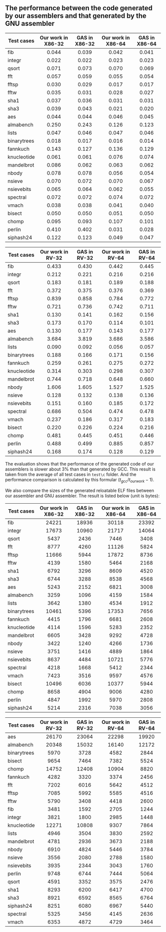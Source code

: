 ## The performance between the code generated by our assemblers and that generated by the GNU assembler

 | Test cases | Our work in X86-32  | GAS in X86-32 | Our work in X86-64  | GAS in X86-64 |
|--|:--:|:--:|:--:|:--:|
| fib            | 0.044 | 0.039 | 0.042 | 0.041 |
| integr         | 0.022 | 0.022 | 0.023 | 0.023 |
| qsort          | 0.071 | 0.073 | 0.070 | 0.069 |
| fft            | 0.057 | 0.059 | 0.055 | 0.054 |
| fftsp          | 0.030 | 0.029 | 0.017 | 0.017 |
| fftw           | 0.035 | 0.031 | 0.028 | 0.027 |
| sha1           | 0.037 | 0.036 | 0.031 | 0.031 |
| sha3           | 0.039 | 0.043 | 0.021 | 0.020 |
| aes            | 0.044 | 0.044 | 0.046 | 0.045 |
| almabench      | 0.250 | 0.243 | 0.126 | 0.123 |
| lists          | 0.047 | 0.046 | 0.047 | 0.046 |
| binarytrees    | 0.018 | 0.017 | 0.016 | 0.014 |
| fannkuch       | 0.143 | 0.127 | 0.136 | 0.129 |
| knucleotide    | 0.061 | 0.061 | 0.076 | 0.074 |
| mandelbrot     | 0.086 | 0.062 | 0.063 | 0.062 |
| nbody          | 0.078 | 0.078 | 0.056 | 0.054 |
| nsieve         | 0.070 | 0.072 | 0.070 | 0.067 |
| nsievebits     | 0.065 | 0.064 | 0.062 | 0.055 |
| spectral       | 0.072 | 0.072 | 0.074 | 0.072 |
| vmach          | 0.038 | 0.038 | 0.041 | 0.040 |
| bisect         | 0.050 | 0.050 | 0.051 | 0.050 |
| chomp          | 0.095 | 0.093 | 0.107 | 0.101 |
| perlin         | 0.410 | 0.402 | 0.031 | 0.028 |
| siphash24      | 0.122 | 0.123 | 0.049 | 0.047 |

 | Test cases | Our work in RV-32  | GAS in RV-32 | Our work in RV-64  | GAS in RV-64 |
|--|:--:|:--:|:--:|:--:|
| fib            | 0.433 | 0.430 | 0.442 | 0.445 |
| integr         | 0.212 | 0.221 | 0.216 | 0.216 |
| qsort          | 0.183 | 0.181 | 0.189 | 0.188 |
| fft            | 0.372 | 0.375 | 0.376 | 0.369 |
| fftsp          | 0.839 | 0.858 | 0.784 | 0.772 |
| fftw           | 0.721 | 0.736 | 0.742 | 0.711 |
| sha1           | 0.130 | 0.141 | 0.162 | 0.156 |
| sha3           | 0.173 | 0.170 | 0.114 | 0.101 |
| aes            | 0.130 | 0.177 | 0.143 | 0.177 |
| almabench      | 3.684 | 3.819 | 3.686 | 3.586 |
| lists          | 0.090 | 0.092 | 0.056 | 0.057 |
| binarytrees    | 0.188 | 0.166 | 0.171 | 0.156 |
| fannkuch       | 0.259 | 0.261 | 0.275 | 0.272 |
| knucleotide    | 0.314 | 0.303 | 0.298 | 0.307 |
| mandelbrot     | 0.744 | 0.718 | 0.648 | 0.660 |
| nbody          | 1.606 | 1.605 | 1.527 | 1.525 |
| nsieve         | 0.128 | 0.132 | 0.138 | 0.136 |
| nsievebits     | 0.151 | 0.160 | 0.185 | 0.172 |
| spectral       | 0.686 | 0.504 | 0.474 | 0.478 |
| vmach          | 0.237 | 0.186 | 0.317 | 0.183 |
| bisect         | 0.220 | 0.226 | 0.224 | 0.216 |
| chomp          | 0.481 | 0.445 | 0.451 | 0.446 |
| perlin         | 0.488 | 0.499 | 0.885 | 0.857 |
| siphash24      | 0.168 | 0.174 | 0.128 | 0.129 |

The evaluation shows that the performance of the generated code of our
assemblers is slower about 3% than that generated by GCC. This result
is taken from the average of all test cases in `test\c` folder. And
the performance comparison is calculated by this formular
$(t_{gcc}/t_{ourwork}-1)$. 

We also compare the sizes of the generated reloatable ELF files
between our assembler and GNU assembler. The result is listed below
(unit is bytes):

| Test cases | Our work in X86-32  | GAS in X86-32 | Our work in X86-64  | GAS in X86-64 |
|--|:--:|:--:|:--:|:--:|
| fib            | 24221 | 18936 | 30118 | 23392 |
| integr         | 17673 | 10960 | 21717 | 14064 |
| qsort          |  5437 |  2436 |  7446 |  3408 |
| fft            |  8777 |  4260 | 11126 |  5824 |
| fftsp          | 11666 |  5944 | 17872 |  8736 |
| fftw           |  4139 |  1580 |  5464 |  2168 |
| sha1           |  6792 |  3296 |  8609 |  4520 |
| sha3           |  6744 |  3288 |  8538 |  4568 |
| aes            |  5243 |  2152 |  6821 |  3008 |
| almabench      |  3259 |  1096 |  4159 |  1584 |
| lists          |  3642 |  1380 |  4534 |  1912 |
| binarytrees    | 10461 |  5396 | 17353 |  7656 |
| fannkuch       |  4415 |  1796 |  6681 |  2608 |
| knucleotide    |  4114 |  1596 |  5283 |  2352 |
| mandelbrot     |  6605 |  3428 |  9292 |  4728 |
| nbody          |  3422 |  1240 |  4266 |  1736 |
| nsieve         |  3751 |  1416 |  4889 |  1864 |
| nsievebits     |  8637 |  4484 | 10721 |  5776 |
| spectral       |  4218 |  1668 |  5412 |  2344 |
| vmach          |  7423 |  3516 |  9597 |  4576 |
| bisect         | 10496 |  6036 | 10377 |  5944 |
| chomp          |  8658 |  4904 |  9006 |  4280 |
| perlin         |  4847 |  1992 |  5970 |  2808 |
| siphash24      |  5214 |  2316 |  7038 |  3056 |

| Test cases | Our work in RV-32  | GAS in RV-32 | Our work in RV-64  | GAS in RV-64 |
|--|:--:|:--:|:--:|:--:|
| aes           | 26170 | 23064 | 22298 | 19920 |
| almabench     | 20348 | 15032 | 16140 | 12172 |
| binarytrees   |  5970 |  3728 |  4582 |  2844 |
| bisect        |  9654 |  7464 |  7382 |  5524 |
| chomp         | 14752 | 12408 | 10904 |  8820 |
| fannkuch      |  4282 |  3320 |  3374 |  2456 |
| fft           |  7202 |  6016 |  5642 |  4512 |
| fftsp         |  7085 |  5992 |  5585 |  4516 |
| fftw          |  5790 |  3408 |  4418 |  2600 |
| fib           |  3481 |  1592 |  2705 |  1244 |
| integr        |  3821 |  1800 |  2985 |  1448 |
| knucleotide   | 12271 | 10808 |  9307 |  7864 |
| lists         |  4946 |  3504 |  3830 |  2592 |
| mandelbrot    |  4781 |  2936 |  3673 |  2188 |
| nbody         |  6910 |  4824 |  5446 |  3784 |
| nsieve        |  3556 |  2080 |  2788 |  1580 |
| nsievebits    |  3935 |  2344 |  3043 |  1760 |
| perlin        |  9748 |  6744 |  7444 |  5064 |
| qsort         |  4591 |  3352 |  3575 |  2476 |
| sha1          |  8293 |  6200 |  6417 |  4700 |
| sha3          |  8921 |  6592 |  8565 |  6764 |
| siphash24     |  8251 |  6080 |  6967 |  5440 |
| spectral      |  5325 |  3456 |  4145 |  2636 |
| vmach         |  6353 |  4872 |  4729 |  3464 |
